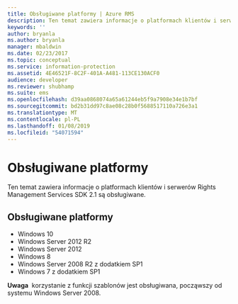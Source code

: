 ```yaml
---
title: Obsługiwane platformy | Azure RMS
description: Ten temat zawiera informacje o platformach klientów i serwerów Rights Management Services SDK 2.1 są obsługiwane.
keywords: ''
author: bryanla
ms.author: bryanla
manager: mbaldwin
ms.date: 02/23/2017
ms.topic: conceptual
ms.service: information-protection
ms.assetid: 4E46521F-8C2F-401A-A481-113CE130ACF0
audience: developer
ms.reviewer: shubhamp
ms.suite: ems
ms.openlocfilehash: d39aa0868074a65a61244eb5f9a7908e34e1b7bf
ms.sourcegitcommit: bd2b31dd97c8ae08c28b0f5688517110a726e3a1
ms.translationtype: MT
ms.contentlocale: pl-PL
ms.lasthandoff: 01/08/2019
ms.locfileid: "54071594"
---
```

# <a name="supported-platforms"></a>Obsługiwane platformy

Ten temat zawiera informacje o platformach klientów i serwerów Rights Management Services SDK 2.1 są obsługiwane.

## <a name="supported-platforms"></a>Obsługiwane platformy

-   Windows 10
-   Windows Server 2012 R2
-   Windows Server 2012
-   Windows 8
-   Windows Server 2008 R2 z dodatkiem SP1
-   Windows 7 z dodatkiem SP1

**Uwaga**  korzystanie z funkcji szablonów jest obsługiwana, począwszy od systemu Windows Server 2008.

